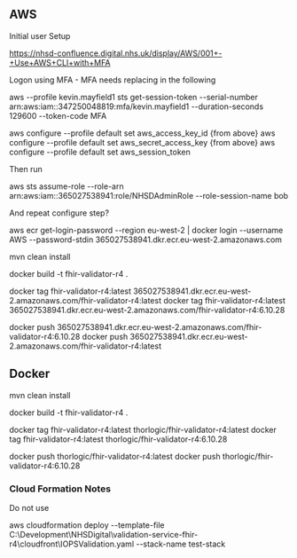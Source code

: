 ## AWS 

Initial user Setup

https://nhsd-confluence.digital.nhs.uk/display/AWS/001+-+Use+AWS+CLI+with+MFA

Logon using MFA - MFA needs replacing in the following

aws --profile kevin.mayfield1 sts get-session-token --serial-number arn:aws:iam::347250048819:mfa/kevin.mayfield1 --duration-seconds 129600 --token-code MFA

aws configure --profile default set aws_access_key_id {from above}
aws configure --profile default set aws_secret_access_key {from above}
aws configure --profile default set aws_session_token

Then run

aws sts assume-role --role-arn arn:aws:iam::365027538941:role/NHSDAdminRole --role-session-name bob

And repeat configure step?

aws ecr get-login-password --region eu-west-2 | docker login --username AWS --password-stdin 365027538941.dkr.ecr.eu-west-2.amazonaws.com

mvn clean install

docker build -t fhir-validator-r4 .

docker tag fhir-validator-r4:latest 365027538941.dkr.ecr.eu-west-2.amazonaws.com/fhir-validator-r4:latest
docker tag fhir-validator-r4:latest 365027538941.dkr.ecr.eu-west-2.amazonaws.com/fhir-validator-r4:6.10.28

docker push 365027538941.dkr.ecr.eu-west-2.amazonaws.com/fhir-validator-r4:6.10.28
docker push 365027538941.dkr.ecr.eu-west-2.amazonaws.com/fhir-validator-r4:latest

## Docker

mvn clean install

docker build -t fhir-validator-r4 .

docker tag fhir-validator-r4:latest thorlogic/fhir-validator-r4:latest
docker tag fhir-validator-r4:latest thorlogic/fhir-validator-r4:6.10.28

docker push thorlogic/fhir-validator-r4:latest
docker push thorlogic/fhir-validator-r4:6.10.28

### Cloud Formation Notes

Do not use

aws cloudformation deploy --template-file C:\Development\NHSDigital\validation-service-fhir-r4\cloudfront\IOPSValidation.yaml --stack-name test-stack

